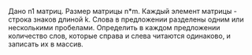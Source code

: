 Дано n1 матриц. Размер матрицы n*m. Каждый элемент матрицы - строка знаков длиной k.
Слова в предложении разделены одним или несколькими пробелами. Определить в каждом
предложении количество слов, которые справа и слева читаются одинаково, и записать их в массив.
